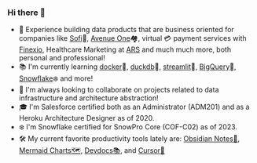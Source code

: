 ### Hi there 👋

<!--
**sgoley/sgoley** is a ✨ _special_ ✨ repository because its `README.md` (this file) appears on your GitHub profile.

Here are some ideas to get you started: -->

- 🔭 Experience building data products that are business oriented for companies like [Sofi](https://www.sofi.com/)🏦, [Avenue One](https://www.avenueone.com/)🏘️, virtual 💳 payment services with [Finexio](https://finexio.com), Healthcare Marketing at [ARS](https://www.advancedrecoverysystems.com/) and much much more, both personal and professional!
- 📚 I'm currently learning [docker](https://www.docker.com/)🐋, [duckdb](https://duckdb.org/)🦆, [streamlit](https://streamlit.io/)🎈, [BigQuery](https://cloud.google.com/bigquery/)🔎, [Snowflake](https://www.snowflake.com/en/)❄️ and more!
- 👯 I'm always looking to collaborate on projects related to data infrastructure and architecture abstraction!
- 🎓 I'm Salesforce certified both as an Administrator (ADM201) and as a Heroku Architecture Designer as of 2020.
- ❄️ I'm Snowflake certified for SnowPro Core (COF-C02) as of 2023.
- 🛠️ My current favorite productivity tools lately are: [Obsidian Notes📝](https://obsidian.md/),  [Mermaid Charts🗺️](https://mermaid.live/edit), [Devdocs📚](https://devdocs.io/), and [Cursor🤖](https://www.cursor.com/)
